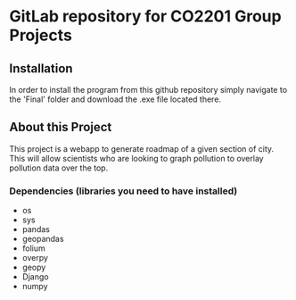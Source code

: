 # GitLab repository for CO2201 Group Projects

<h2>Installation</h2>
<p>In order to install the program from this github repository simply navigate to the 'Final' folder and download the .exe file located there.</p>
<h2>About this Project</h2>
<p>This project is a webapp to generate roadmap of a given section of city. This will allow scientists who are looking to graph pollution to overlay pollution data over the top.
<h3>Dependencies (libraries you need to have installed)</h3>
<ul>
<li>os</li>
<li>sys</li>
<li>pandas</li>
<li>geopandas</li>
<li>folium</li>
<li>overpy</li>
<li>geopy</li>
<li>Django</li>
<li>numpy </li>
</ul>


</p>
